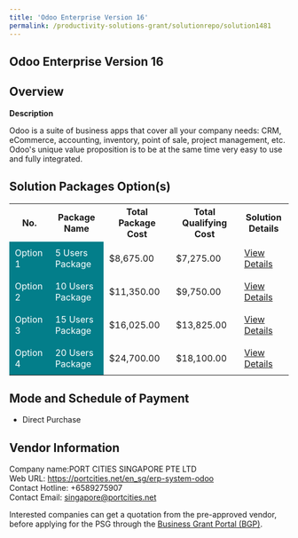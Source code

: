 ```yaml
---
title: 'Odoo Enterprise Version 16'
permalink: /productivity-solutions-grant/solutionrepo/solution1481
---
```


## Odoo Enterprise Version 16

## Overview

**Description**

Odoo is a suite of business apps that cover all your company needs: CRM, eCommerce, accounting, inventory, point of sale, project management, etc. Odoo's unique value proposition is to be at the same time very easy to use and fully integrated.

## Solution Packages Option(s)

<table>
<tr>
<th><b>No.</b></th>
<th><b>Package Name</b></th>
<th><b>Total Package Cost</b></th>
<th><b>Total Qualifying Cost</b></th>
<th><b>Solution Details</b></th>
</tr>
<tr>
<td style='padding: 10px; background-color: #037E8A; color: #FFFFFF;'>Option 1</td>
<td style='padding: 10px; background-color: #037E8A; color: #FFFFFF;'>5 Users Package</td>
<td style='padding: 10px;'>$8,675.00</td>
<td style='padding: 10px;'>$7,275.00</td>
<td style='padding: 10px;'><a href='/images/psg/PORT_CITIES_Odoo_Enterprise_26102023_Desensitised_Annex3_Part1.pdf' target='_blank'>View Details</a></td>
</tr>
<tr>
<td style='padding: 10px; background-color: #037E8A; color: #FFFFFF;'>Option 2</td>
<td style='padding: 10px; background-color: #037E8A; color: #FFFFFF;'>10 Users Package</td>
<td style='padding: 10px;'>$11,350.00</td>
<td style='padding: 10px;'>$9,750.00</td>
<td style='padding: 10px;'><a href='/images/psg/PORT_CITIES_Odoo_Enterprise_26102023_Desensitised_Annex3_Part2.pdf' target='_blank'>View Details</a></td>
</tr>
<tr>
<td style='padding: 10px; background-color: #037E8A; color: #FFFFFF;'>Option 3</td>
<td style='padding: 10px; background-color: #037E8A; color: #FFFFFF;'>15 Users Package</td>
<td style='padding: 10px;'>$16,025.00</td>
<td style='padding: 10px;'>$13,825.00</td>
<td style='padding: 10px;'><a href='/images/psg/PORT_CITIES_Odoo_Enterprise_26102023_Desensitised_Annex3_Part3.pdf' target='_blank'>View Details</a></td>
</tr>
<tr>
<td style='padding: 10px; background-color: #037E8A; color: #FFFFFF;'>Option 4</td>
<td style='padding: 10px; background-color: #037E8A; color: #FFFFFF;'>20 Users Package</td>
<td style='padding: 10px;'>$24,700.00</td>
<td style='padding: 10px;'>$18,100.00</td>
<td style='padding: 10px;'><a href='/images/psg/PORT_CITIES_Odoo_Enterprise_26102023_Desensitised_Annex3_Part4.pdf' target='_blank'>View Details</a></td>
</tr>
</table>

## Mode and Schedule of Payment

 - Direct Purchase

## Vendor Information

 Company name:PORT CITIES SINGAPORE PTE LTD<br>Web URL: https://portcities.net/en_sg/erp-system-odoo <br>Contact Hotline: +6589275907<br>Contact Email: singapore@portcities.net 

Interested companies can get a quotation from the pre-approved vendor, before applying for the PSG through the <a href='https://www.businessgrants.gov.sg/' target='_blank' rel='noopener'>Business Grant Portal (BGP)</a>.

<script src="/jquery/resize-tables.js"></script>
